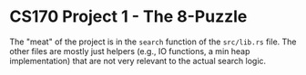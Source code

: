# CS170 Project 1 - The 8-Puzzle

The "meat" of the project is in the `search` function of the `src/lib.rs` file.
The other files are mostly just helpers (e.g., IO functions, a min heap implementation) that are not very relevant to the actual search logic.
